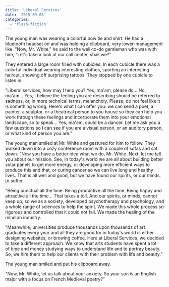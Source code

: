 ```yaml
---
title: 'Liberal Services'
date: '2015-09-03'
categories:
  - 'flash-fiction'
---
```


The young man was wearing a colorful bow tie and shirt. He had a bluetooth
headset on and was holding a clipboard, very lower-management like. "Now, Mr.
White," he said to the well-to-do gentleman who was with him, "Let's take a look
at our call center, shall we?"

They entered a large room filled with cubicles. In each cubicle there was a
colorful individual wearing interesting clothes, sporting an interesting
haircut, showing off surprising tattoos. They stopped by one cubicle to listen
in.

"Liberal services, how may I help you? Yes, ma'am, please do... No, ma'am...
Yes, I believe the feeling you are describing should be referred to sadness, or,
in more technical terms, melancholy. Please, do not feel like it is something
wrong. Here's what I can offer you: we can send a poet, a painter, a sculptor,
or a theatrical person to you house so they can help you work through these
feelings and incorporate them into your emotional landscape, so to speak... Yes,
ma'am, could be a dancer. Let me ask you a few questions so I can see if you are
a visual person, or an auditory person, or what kind of person you are."

The young man smiled at Mr. White and gestured for him to follow. They walked
down into a cozy conference room with a couple of sofas and sat down. "Now you
have a better idea what we do, Mr. White. Next, let me tell you about our
mission. See, in today's world we are all about building better solar panels to
get more energy, or developing more efficient ways to produce this and that, or
curing cancer so we can live long and healthy lives. That is all well and good,
but we have found our spirits, or our minds, to suffer.

"Being punctual all the time. Being productive all the time. Being happy and
attractive all the time... That takes a toll. And our spirits, or minds, cannot
keep up, so we as a society, developed psychotherapy and psychology, and a whole
range of sciences to help the spirit. We made this whole process so rigorous and
controlled that it could not fail. We made the healing of the mind an industry.

"Meanwhile, universities produce thousands upon thousands of art graduates every
year and all they are good for in today's world is either designing websites, or
brewing coffee. Here at Liberal Services, we decided to take a different
approach. We know that arts students have spent a lot of time and money studying
ways to understand life and to portray beauty. So, we hire them to help our
clients with their problem with life and beauty."

The young man smiled and put his clipboard away.

"Now, Mr. White, let us talk about your anxiety. So your son is an English major
with a focus on French Medieval poetry?"
